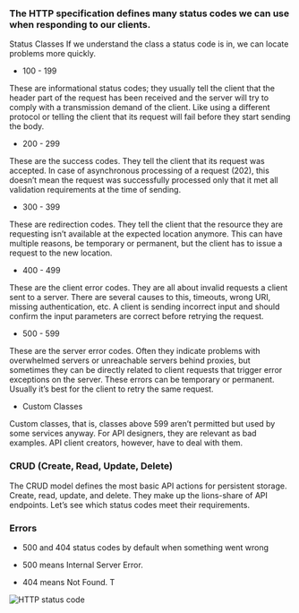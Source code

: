 ### The HTTP specification defines many **status codes** we can use when responding to our clients.

Status Classes
If we understand the class a status code is in, we can locate problems more quickly.

* 100 - 199

These are informational status codes; they usually tell the client that the header part of the request has been received and the server will try to comply with a transmission demand of the client. Like using a different protocol or telling the client that its request will fail before they start sending the body.

* 200 - 299

These are the success codes. They tell the client that its request was accepted. In case of asynchronous processing of a request (202), this doesn’t mean the request was successfully processed only that it met all validation requirements at the time of sending.

* 300 - 399

These are redirection codes. They tell the client that the resource they are requesting isn’t available at the expected location anymore. This can have multiple reasons, be temporary or permanent, but the client has to issue a request to the new location.

* 400 - 499

These are the client error codes. They are all about invalid requests a client sent to a server. There are several causes to this, timeouts, wrong URI, missing authentication, etc. A client is sending incorrect input and should confirm the input parameters are correct before retrying the request.

* 500 - 599

These are the server error codes. Often they indicate problems with overwhelmed servers or unreachable servers behind proxies, but sometimes they can be directly related to client requests that trigger error exceptions on the server. These errors can be temporary or permanent. Usually it’s best for the client to retry the same request.

* Custom Classes

Custom classes, that is, classes above 599 aren’t permitted but used by some services anyway. For API designers, they are relevant as bad examples. API client creators, however, have to deal with them.

### CRUD (Create, Read, Update, Delete)
The CRUD model defines the most basic API actions for persistent storage. Create, read, update, and delete. They make up the lions-share of API endpoints. Let’s see which status codes meet their requirements.

### Errors
* 500 and 404 status codes by default when something went wrong

* 500 means Internal Server Error.

* 404 means Not Found. T

![HTTP status code](https://2.bp.blogspot.com/-si7_P93nugw/V2EWBbdQzWI/AAAAAAAAAms/_cH4EWW9ZmUgQF6H6j4SZ26lJGGJ9TTkQCLcB/s1600/Screenshot_21.jpg)
